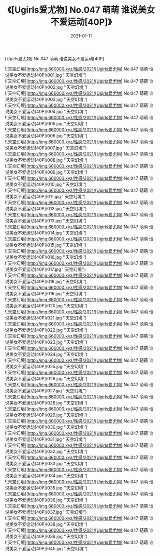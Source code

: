 ﻿---
layout: post
title:  《[Ugirls爱尤物] No.047 萌萌 谁说美女不爱运动[40P]》
date:   2021-01-11
img: http://img.660000.xyz/性感/2021/[Ugirls爱尤物] No.047 萌萌 谁说美女不爱运动[40P]/000.jpg
categories: [美女, 性感, 泳衣]
---

[Ugirls爱尤物] No.047 萌萌 谁说美女不爱运动[40P]



![天空幻境](http://img.660000.xyz/性感/2021/[Ugirls爱尤物] No.047 萌萌 谁说美女不爱运动[40P]/001.jpg ''天空幻境'') <br>
![天空幻境](http://img.660000.xyz/性感/2021/[Ugirls爱尤物] No.047 萌萌 谁说美女不爱运动[40P]/002.jpg ''天空幻境'') <br>
![天空幻境](http://img.660000.xyz/性感/2021/[Ugirls爱尤物] No.047 萌萌 谁说美女不爱运动[40P]/003.jpg ''天空幻境'') <br>
![天空幻境](http://img.660000.xyz/性感/2021/[Ugirls爱尤物] No.047 萌萌 谁说美女不爱运动[40P]/004.jpg ''天空幻境'') <br>
![天空幻境](http://img.660000.xyz/性感/2021/[Ugirls爱尤物] No.047 萌萌 谁说美女不爱运动[40P]/005.jpg ''天空幻境'') <br>
![天空幻境](http://img.660000.xyz/性感/2021/[Ugirls爱尤物] No.047 萌萌 谁说美女不爱运动[40P]/006.jpg ''天空幻境'') <br>
![天空幻境](http://img.660000.xyz/性感/2021/[Ugirls爱尤物] No.047 萌萌 谁说美女不爱运动[40P]/007.jpg ''天空幻境'') <br>
![天空幻境](http://img.660000.xyz/性感/2021/[Ugirls爱尤物] No.047 萌萌 谁说美女不爱运动[40P]/008.jpg ''天空幻境'') <br>
![天空幻境](http://img.660000.xyz/性感/2021/[Ugirls爱尤物] No.047 萌萌 谁说美女不爱运动[40P]/009.jpg ''天空幻境'') <br>
![天空幻境](http://img.660000.xyz/性感/2021/[Ugirls爱尤物] No.047 萌萌 谁说美女不爱运动[40P]/010.jpg ''天空幻境'') <br>
![天空幻境](http://img.660000.xyz/性感/2021/[Ugirls爱尤物] No.047 萌萌 谁说美女不爱运动[40P]/011.jpg ''天空幻境'') <br>
![天空幻境](http://img.660000.xyz/性感/2021/[Ugirls爱尤物] No.047 萌萌 谁说美女不爱运动[40P]/012.jpg ''天空幻境'') <br>
![天空幻境](http://img.660000.xyz/性感/2021/[Ugirls爱尤物] No.047 萌萌 谁说美女不爱运动[40P]/013.jpg ''天空幻境'') <br>
![天空幻境](http://img.660000.xyz/性感/2021/[Ugirls爱尤物] No.047 萌萌 谁说美女不爱运动[40P]/014.jpg ''天空幻境'') <br>
![天空幻境](http://img.660000.xyz/性感/2021/[Ugirls爱尤物] No.047 萌萌 谁说美女不爱运动[40P]/015.jpg ''天空幻境'') <br>
![天空幻境](http://img.660000.xyz/性感/2021/[Ugirls爱尤物] No.047 萌萌 谁说美女不爱运动[40P]/016.jpg ''天空幻境'') <br>
![天空幻境](http://img.660000.xyz/性感/2021/[Ugirls爱尤物] No.047 萌萌 谁说美女不爱运动[40P]/017.jpg ''天空幻境'') <br>
![天空幻境](http://img.660000.xyz/性感/2021/[Ugirls爱尤物] No.047 萌萌 谁说美女不爱运动[40P]/018.jpg ''天空幻境'') <br>
![天空幻境](http://img.660000.xyz/性感/2021/[Ugirls爱尤物] No.047 萌萌 谁说美女不爱运动[40P]/019.jpg ''天空幻境'') <br>
![天空幻境](http://img.660000.xyz/性感/2021/[Ugirls爱尤物] No.047 萌萌 谁说美女不爱运动[40P]/020.jpg ''天空幻境'') <br>
![天空幻境](http://img.660000.xyz/性感/2021/[Ugirls爱尤物] No.047 萌萌 谁说美女不爱运动[40P]/021.jpg ''天空幻境'') <br>
![天空幻境](http://img.660000.xyz/性感/2021/[Ugirls爱尤物] No.047 萌萌 谁说美女不爱运动[40P]/022.jpg ''天空幻境'') <br>
![天空幻境](http://img.660000.xyz/性感/2021/[Ugirls爱尤物] No.047 萌萌 谁说美女不爱运动[40P]/023.jpg ''天空幻境'') <br>
![天空幻境](http://img.660000.xyz/性感/2021/[Ugirls爱尤物] No.047 萌萌 谁说美女不爱运动[40P]/024.jpg ''天空幻境'') <br>
![天空幻境](http://img.660000.xyz/性感/2021/[Ugirls爱尤物] No.047 萌萌 谁说美女不爱运动[40P]/025.jpg ''天空幻境'') <br>
![天空幻境](http://img.660000.xyz/性感/2021/[Ugirls爱尤物] No.047 萌萌 谁说美女不爱运动[40P]/026.jpg ''天空幻境'') <br>
![天空幻境](http://img.660000.xyz/性感/2021/[Ugirls爱尤物] No.047 萌萌 谁说美女不爱运动[40P]/027.jpg ''天空幻境'') <br>
![天空幻境](http://img.660000.xyz/性感/2021/[Ugirls爱尤物] No.047 萌萌 谁说美女不爱运动[40P]/028.jpg ''天空幻境'') <br>
![天空幻境](http://img.660000.xyz/性感/2021/[Ugirls爱尤物] No.047 萌萌 谁说美女不爱运动[40P]/029.jpg ''天空幻境'') <br>
![天空幻境](http://img.660000.xyz/性感/2021/[Ugirls爱尤物] No.047 萌萌 谁说美女不爱运动[40P]/030.jpg ''天空幻境'') <br>
![天空幻境](http://img.660000.xyz/性感/2021/[Ugirls爱尤物] No.047 萌萌 谁说美女不爱运动[40P]/031.jpg ''天空幻境'') <br>
![天空幻境](http://img.660000.xyz/性感/2021/[Ugirls爱尤物] No.047 萌萌 谁说美女不爱运动[40P]/032.jpg ''天空幻境'') <br>
![天空幻境](http://img.660000.xyz/性感/2021/[Ugirls爱尤物] No.047 萌萌 谁说美女不爱运动[40P]/033.jpg ''天空幻境'') <br>
![天空幻境](http://img.660000.xyz/性感/2021/[Ugirls爱尤物] No.047 萌萌 谁说美女不爱运动[40P]/034.jpg ''天空幻境'') <br>
![天空幻境](http://img.660000.xyz/性感/2021/[Ugirls爱尤物] No.047 萌萌 谁说美女不爱运动[40P]/035.jpg ''天空幻境'') <br>
![天空幻境](http://img.660000.xyz/性感/2021/[Ugirls爱尤物] No.047 萌萌 谁说美女不爱运动[40P]/036.jpg ''天空幻境'') <br>
![天空幻境](http://img.660000.xyz/性感/2021/[Ugirls爱尤物] No.047 萌萌 谁说美女不爱运动[40P]/037.jpg ''天空幻境'') <br>
![天空幻境](http://img.660000.xyz/性感/2021/[Ugirls爱尤物] No.047 萌萌 谁说美女不爱运动[40P]/038.jpg ''天空幻境'') <br>
![天空幻境](http://img.660000.xyz/性感/2021/[Ugirls爱尤物] No.047 萌萌 谁说美女不爱运动[40P]/039.jpg ''天空幻境'') <br>
![天空幻境](http://img.660000.xyz/性感/2021/[Ugirls爱尤物] No.047 萌萌 谁说美女不爱运动[40P]/040.jpg ''天空幻境'') <br>